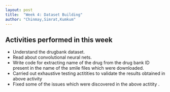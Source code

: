 ```yaml
---
layout: post
title:  "Week 4: Dataset Building"
author: "Chinmay,Simrat,Kumkum"
---
```


## Activities performed in this week
* Understand the drugbank dataset.
* Read about convolutional neural nets.
* Write code for extracting name of the drug from the drug bank ID present in the name of the smile files which were downloaded.
* Carried out exhaustive testing actitities to validate the results obtained in above activity
* Fixed some of the issues which were discovered in the above actitity .
